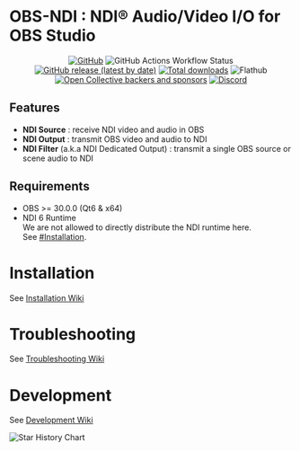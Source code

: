 OBS-NDI : NDI® Audio/Video I/O for OBS Studio
==============
<div align="center">

[![GitHub](https://img.shields.io/github/license/obs-ndi/obs-ndi)](https://github.com/obs-ndi/obs-ndi/blob/master/LICENSE)
![GitHub Actions Workflow Status](https://img.shields.io/github/actions/workflow/status/obs-ndi/obs-ndi/push.yaml?label=master)
[![GitHub release (latest by date)](https://img.shields.io/github/v/release/obs-ndi/obs-ndi)](https://github.com/obs-ndi/obs-ndi/releases/latest)
[![Total downloads](https://img.shields.io/github/downloads/obs-ndi/obs-ndi/total)](https://github.com/obs-ndi/obs-ndi/releases)
![Flathub](https://img.shields.io/flathub/downloads/com.obsproject.Studio.Plugin.NDI?label=Flathub%20Installs)
[![Open Collective backers and sponsors](https://img.shields.io/opencollective/all/obs-ndi)](https://opencollective.com/obs-ndi/donate)
[![Discord](https://discordapp.com/api/guilds/1082173788101279746/widget.png)](https://discord.gg/ZuTxbUK3ug)

</div>

## Features
- **NDI Source** : receive NDI video and audio in OBS
- **NDI Output** : transmit OBS video and audio to NDI
- **NDI Filter** (a.k.a NDI Dedicated Output) : transmit a single OBS source or scene audio to NDI

## Requirements
* OBS >= 30.0.0 (Qt6 & x64)
* NDI 6 Runtime  
  We are not allowed to directly distribute the NDI runtime here.  
  See [#Installation](#installation).

# Installation

See [Installation Wiki](https://github.com/obs-ndi/obs-ndi/wiki/1.-Installation)

# Troubleshooting

See [Troubleshooting Wiki](https://github.com/obs-ndi/obs-ndi/wiki/2.-Troubleshooting)

# Development

See [Development Wiki](https://github.com/obs-ndi/obs-ndi/wiki/3.-Development)

<picture>
  <source media="(prefers-color-scheme: dark)" srcset="https://api.star-history.com/svg?repos=obs-ndi/obs-ndi&type=Date&theme=dark" />
  <source media="(prefers-color-scheme: light)" srcset="https://api.star-history.com/svg?repos=obs-ndi/obs-ndi&type=Date" />
  <img alt="Star History Chart" src="https://api.star-history.com/svg?repos=obs-ndi/obs-ndi&type=Date" />
</picture>
